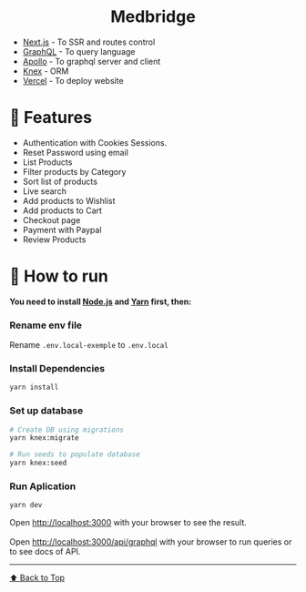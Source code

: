 <h1 align="center">Medbridge</h1>



* [Next.js](https://nextjs.org/) - To SSR and routes control     
* [GraphQL](https://graphql.org/) - To query language     
* [Apollo](https://www.apollographql.com/) - To graphql server and client       
* [Knex](https://knexjs.org/) - ORM   
* [Vercel](https://vercel.com/) - To deploy website     

# :rocket: Features

- Authentication with Cookies Sessions.
- Reset Password using email
- List Products
- Filter products by Category
- Sort list of products
- Live search
- Add products to Wishlist
- Add products to Cart
- Checkout page
- Payment with Paypal
- Review Products
  
# :construction_worker: How to run
**You need to install [Node.js](https://nodejs.org/en/download/) and [Yarn](https://yarnpkg.com/) first, then:**

### Rename env file
Rename `.env.local-exemple` to `.env.local`
### Install Dependencies
```bash
yarn install
```
### Set up database
```bash
# Create DB using migrations
yarn knex:migrate

# Run seeds to populate database
yarn knex:seed 
```
### Run Aplication
```bash 
yarn dev 
```

Open [http://localhost:3000](http://localhost:3000) with your browser to see the result.
<br>
<br>
Open [http://localhost:3000/api/graphql](http://localhost:3000/api/graphql) with your browser to run queries or to see docs of API.


---


[⬆ Back to Top](#pushpin-table-of-contents)


